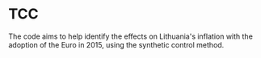 # TCC
The code aims to help identify the effects on Lithuania's inflation with the adoption of the Euro in 2015, using the synthetic control method.
